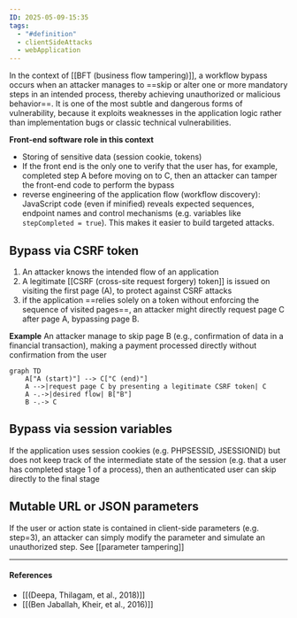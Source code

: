 ```yaml
---
ID: 2025-05-09-15:35
tags:
  - "#definition"
  - clientSideAttacks
  - webApplication
---
```

In the context of [[BFT (business flow tampering)]], a workflow bypass occurs when an attacker manages to ==skip or alter one or more mandatory steps in an intended process, thereby achieving unauthorized or malicious behavior==. It is one of the most subtle and dangerous forms of vulnerability, because it exploits weaknesses in the application logic rather than implementation bugs or classic technical vulnerabilities.

**Front-end software role in this context** 
- Storing of sensitive data (session cookie, tokens)
- If the front end is the only one to verify that the user has, for example, completed step A before moving on to C, then an attacker can tamper the front-end code to perform the bypass
- reverse engineering of the application flow (workflow discovery): JavaScript code (even if minified) reveals expected sequences, endpoint names and control mechanisms (e.g. variables like `stepCompleted = true`). This makes it easier to build targeted attacks.

## Bypass via CSRF token

1. An attacker knows the intended flow of an application
2. A legitimate [[CSRF (cross-site request forgery) token]] is issued on visiting the first page (A), to protect against CSRF attacks
3. if the application ==relies solely on a  token without enforcing the sequence of visited pages==, an attacker might directly request page C after page A, bypassing page B.

**Example**
An attacker manage to skip page B (e.g., confirmation of data in a financial transaction), making a payment processed directly without confirmation from the user

```mermaid
graph TD
    A["A (start)"] --> C["C (end)"]
    A -->|request page C by presenting a legitimate CSRF token| C
    A -.->|desired flow| B["B"]
    B -.-> C
```

## Bypass via session variables

If the application uses session cookies (e.g. PHPSESSID, JSESSIONID) but does not keep track of the intermediate state of the session (e.g. that a user has completed stage 1 of a process), then an authenticated user can skip directly to the final stage

## Mutable URL or JSON parameters

If the user or action state is contained in client-side parameters (e.g. step=3), an attacker can simply modify the parameter and simulate an unauthorized step. See [[parameter tampering]]

---
#### References
- [[(Deepa, Thilagam, et al., 2018)]]
- [[(Ben Jaballah, Kheir, et al., 2016)]]